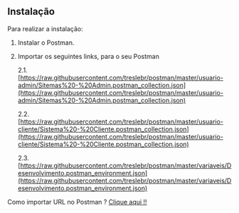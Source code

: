 
Instalação
----------
Para realizar a instalação:

 1. Instalar o Postman.
 2. Importar os seguintes links, para o seu Postman
	 
	 2.1. [https://raw.githubusercontent.com/treslebr/postman/master/usuario-admin/Sitemas%20-%20Admin.postman_collection.json](https://raw.githubusercontent.com/treslebr/postman/master/usuario-admin/Sitemas%20-%20Admin.postman_collection.json)
	 
	 2.2. [https://raw.githubusercontent.com/treslebr/postman/master/usuario-cliente/Sistema%20-%20Cliente.postman_collection.json](https://raw.githubusercontent.com/treslebr/postman/master/usuario-cliente/Sistema%20-%20Cliente.postman_collection.json)

    2.3. [https://raw.githubusercontent.com/treslebr/postman/master/variaveis/Desenvolvimento.postman_environment.json](https://raw.githubusercontent.com/treslebr/postman/master/variaveis/Desenvolvimento.postman_environment.json)

Como importar URL no Postman ? [Clique aqui !!](https://nfe.io/docs/comum/postman/)

